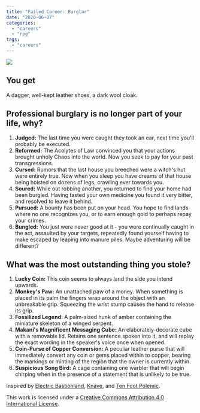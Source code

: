 ```yaml
---
title: "Failed Career: Burglar"
date: "2020-06-07"
categories: 
  - "careers"
  - "rpg"
tags: 
  - "careers"
---
```


![](https://aboleth-overlords.com/wp-content/uploads/2020/06/burglar.jpg)

## You get

A dagger, well-kept leather shoes, a dark wool cloak.

## Professional burglary is no longer part of your life, why?

1. **Judged:** The last time you were caught they took an ear, next time you'll probably be executed.
2. **Reformed:** The Acolytes of Law convinced you that your actions brought unholy Chaos into the world. Now you seek to pay for your past transgressions.
3. **Cursed:** Rumors that the last house you breeched were a witch's hut were entirely true. Now when you sleep you have dreams of that house being hoisted on dozens of legs, crawling ever towards you.
4. **Soured:** While out robbing another, you returned to find your home had been burgled. Having tasted your own medicine you found it very bitter, and resolved to leave it behind.
5. **Pursued:** A bounty has been put on your head. You hope to find lands where no one recognizes you, or to earn enough gold to perhaps repay your crimes.
6. **Bungled:** You just were never good at it - you were continually caught in the act, assaulted by your targets, repeatedly found yourself having to make escaped by leaping into manure piles. Maybe adventuring will be different?

## What was the most outstanding thing you stole?

1. **Lucky Coin:** This coin seems to always land the side you intend upwards.
2. **Monkey's Paw:** An unattached paw of a money. When something is placed in its palm the fingers wrap around the object with an unbreakable grip. Squeezing the wrist stump causes the hand to release its grip.
3. **Fossilized Legend:** A palm-sized hunk of amber containing the miniature skeleton of a winged serpent.
4. **Makani's Magnificent Messaging Cube:** An elaborately-decorate cube with a removable lid. Retains one sentence spoken into it, and will replay the exact wording in the speaker's voice once when opened.
5. **Coin-Purse of Copper Conversion:** A peculiar leather purse that will immediately convert any coin or gems placed within to copper, bearing the markings or minting of the region that the owner is currently within.
6. **Suspicious Song Bird:** A cage containing one warbler that will begin chirping when in the presence of a statement that is unlikely to be true.

Inspired by [Electric Bastionland](https://chrismcdee.itch.io/electric-bastionland), [Knave](https://www.drivethrurpg.com/product/250888/Knave), and [Ten Foot Polemic](http://tenfootpolemic.blogspot.com/2014/01/200-failed-medieval-careers.html).

This work is licensed under a [Creative Commons Attribution 4.0 International License](http://creativecommons.org/licenses/by/4.0/).
